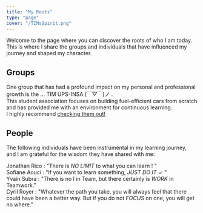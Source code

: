 ```yaml
---
title: "My Roots"
type: "page"
cover: "/TIMsSpirit.png"
---
```


Welcome to the page where you can discover the roots of who I am today.\
This is where I share the groups and individuals that have influenced my journey and shaped my character.


Groups
---

One group that has had a profound impact on my personal and professional growth is the ... TIM UPS-INSA (￣▽￣)ノ  .\
This student association focuses on building fuel-efficient cars from scratch and has provided me with an environment for continuous learning.\
I highly recommend [checking them out!](https://www.timupsinsa.com)



People
---

The following individuals have been instrumental in my learning journey, and I am grateful for the wisdom they have shared with me:

Jonathan Rico : "There is *NO LIMIT* to what you can learn ! "  
Sofiane Aouci : "If you want to learn something, *JUST DO IT* ✓ "  
Yvain Subra   : "There is no I in Team, but there certainly is *WORK* in Teamwork."  
Cyril Royer   : "Whatever the path you take, you will always feel that there could have been a better way. But if you do not *FOCUS* on one, you will get no where."  
